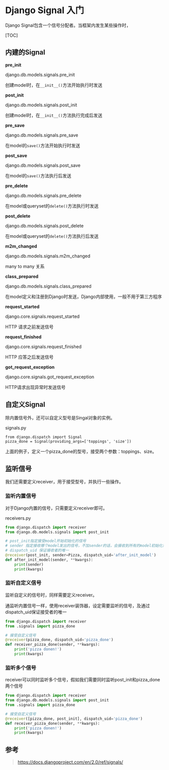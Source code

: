 # Django Signal 入门

Django Signal包含一个信号分配者。当框架内发生某些操作时，

[TOC]

## 内建的Signal

**pre_init**

django.db.models.signals.pre_init

创建model时，在`__init__()`方法开始执行时发送

**post_init**

django.db.models.signals.post_init

创建model时，在`__init__()`方法执行完成后发送

**pre_save**

django.db.models.signals.pre_save

在model的`save()`方法开始执行时发送

**post_save**

django.db.models.signals.post_save

在model的`save()`方法执行后发送

**pre_delete**

django.db.models.signals.pre_delete

在model或queryset的`delete()`方法执行时发送

**post_delete**

django.db.models.signals.post_delete

在model或queryset的`delete()`方法执行后发送

**m2m_changed**

django.db.models.signals.m2m_changed

many to many 关系

**class_prepared**

django.db.models.signals.class_prepared

在model定义和注册到Django时发送，Django内部使用，一般不用于第三方程序

**request_started**

django.core.signals.request_started

HTTP 请求之前发送信号

**request_finished**

django.core.signals.request_finished

HTTP 应答之后发送信号

**got_request_exception**

django.core.signals.got_request_exception

HTTP请求出现异常时发送信号

## 自定义Signal

除内置信号外，还可以自定义型号是Singal对象的实例。

signals.py

```
from django.dispatch import Signal
pizza_done = Signal(providing_args=['toppings', 'size'])
```

上面的例子，定义一个pizza_done的型号，接受两个参数：toppings、size。

## 监听信号

我们还需要定义receiver，用于接受型号，并执行一些操作。

### 监听内置信号

对于Django内置的信号，只需要定义receiver即可。

receivers.py

```python
from django.dispatch import receiver
from django.db.models.signals import post_init

# post_init指定接受model开始初始化的信号
# sender 指定接收哪个model发出的信号，不加sender的话，会接收到所有的model初始化消息
# dispatch_uid 保证接收者的唯一
@receiver(post_init, sender=Pizza, dispatch_uid='after_init_model')
def after_init_model(sender, **kwargs):
    print(sender)
    print(kwargs)
```

### 监听自定义信号

监听自定义的信号时，同样需要定义receiver。

通监听内置信号一样，使用receiver装饰器，设定需要监听的信号，及通过dispatch_uid保证接受者的唯一

```python
from django.dispatch import receiver
from .signals import pizza_done

# 接受自定义信号
@receiver(pizza_done, dispatch_uid='pizza_done')
def receiver_pizza_done(sender, **kwargs):
    print('pizza donen!')
    print(kwargs)
```

### 监听多个信号

receiver可以同时监听多个信号，假如我们需要同时监听post_init和pizza_done两个信号

```python
from django.dispatch import receiver
from django.db.models.signals import post_init
from .signals import pizza_done

# 接受自定义信号
@receiver([pizza_done, post_init], dispatch_uid='pizza_done')
def receiver_pizza_done(sender, **kwargs):
    print('pizza donen!')
    print(kwargs)
```



## 参考

> https://docs.djangoproject.com/en/2.0/ref/signals/